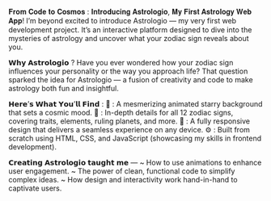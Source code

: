 𝐅𝐫𝐨𝐦 𝐂𝐨𝐝𝐞 𝐭𝐨 𝐂𝐨𝐬𝐦𝐨𝐬 : 
𝐈𝐧𝐭𝐫𝐨𝐝𝐮𝐜𝐢𝐧𝐠 𝐀𝐬𝐭𝐫𝐨𝐥𝐨𝐠𝐢𝐨, 𝐌𝐲 𝐅𝐢𝐫𝐬𝐭 𝐀𝐬𝐭𝐫𝐨𝐥𝐨𝐠𝐲 𝐖𝐞𝐛 𝐀𝐩𝐩! 
I’m beyond excited to introduce Astrologio — my very first web development project. It’s an interactive platform designed to dive into the mysteries of astrology and uncover what your zodiac sign reveals about you.

𝗪𝗵𝘆 𝗔𝘀𝘁𝗿𝗼𝗹𝗼𝗴𝗶𝗼 ? 
Have you ever wondered how your zodiac sign influences your personality or the way you approach life?
That question sparked the idea for Astrologio — a fusion of creativity and code to make astrology both fun and insightful.

𝗛𝗲𝗿𝗲’𝘀 𝗪𝗵𝗮𝘁 𝗬𝗼𝘂’𝗹𝗹 𝗙𝗶𝗻𝗱 : 
🌌 : A mesmerizing animated starry background that sets a cosmic mood.
📖 : In-depth details for all 12 zodiac signs, covering traits, elements, ruling planets, and more.
📱 : A fully responsive design that delivers a seamless experience on any device.
⚙ : Built from scratch using HTML, CSS, and JavaScript (showcasing my skills in frontend development).

𝗖𝗿𝗲𝗮𝘁𝗶𝗻𝗴 𝗔𝘀𝘁𝗿𝗼𝗹𝗼𝗴𝗶𝗼 𝘁𝗮𝘂𝗴𝗵𝘁 𝗺𝗲 — 
~ How to use animations to enhance user engagement.
~ The power of clean, functional code to simplify complex ideas.
~ How design and interactivity work hand-in-hand to captivate users.

